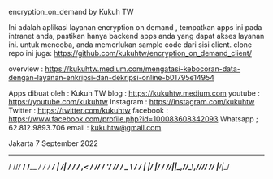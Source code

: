 encryption_on_demand by Kukuh TW

Ini adalah aplikasi layanan encryption on demand ,
tempatkan apps ini pada intranet anda, pastikan hanya backend apps anda yang dapat akses layanan ini.
untuk mencoba, anda memerlukan sample code dari sisi client.
clone repo ini juga: https://github.com/kukuhtw/encryption_on_demand_client/


overview : 
https://kukuhtw.medium.com/mengatasi-kebocoran-data-dengan-layanan-enkripsi-dan-dekripsi-online-b01795e14954


Apps dibuat oleh : 
Kukuh TW blog : https://kukuhtw.medium.com 
youtube : https://youtube.com/kukuhtw 
Instagram : https://instagram.com/kukuhtw 
Twitter : https://twitter.com/kukuhtw 
facebook : https://www.facebook.com/profile.php?id=100083608342093
Whatsapp ; 62.812.9893.706 email : kukuhtw@gmail.com

Jakarta 7 September 2022


  __ __     __        __     _______      __
  / //_/_ __/ /____ __/ /    /_  __/ | /| / /
 / ,< / // /  '_/ // / _ \    / /  | |/ |/ / 
/_/|_|\_,_/_/\_\\_,_/_//_/   /_/   |__/|__/  

